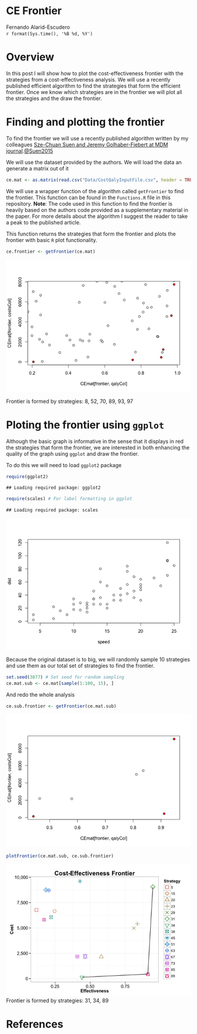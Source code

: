 # CE Frontier
Fernando Alarid-Escudero  
`r format(Sys.time(), '%B %d, %Y')`  



# Overview
In this post I will show how to plot the cost-effectiveness frontier with the strategies from a cost-effectiveness analysis. We will use a recently published efficient algorithm to find the strategies that form the efficient frontier. Once we know which strategies are in the frontier we will plot all the strategies and the draw the frontier.

# Finding and plotting the frontier
To find the frontier we will use a recently published algorithm written by my colleagues [Sze-Chuan Suen and Jeremy Golhaber-Fiebert at MDM journal][@Suen2015].[@Suen2015] 

We will use the dataset provided by the authors. We will load the data an generate a matrix out of it

```r
ce.mat <- as.matrix(read.csv("Data/CostQalyInputFile.csv", header = TRUE))
```

We will use a wrapper function of the algorithm called `getFrontier` to find the frontier. This function can be found in the `Functions.R` file in this repository. **Note**: The code used in this function to find the frontier is heavily based on the authors code provided as a supplementary material in the paper. For more details about the algorithm I suggest the reader to take a peak to the published article.

This function returns the strategies that form the frontier and plots the frontier with basic `R` plot functionality.


```r
ce.frontier <- getFrontier(ce.mat)
```

![](CE-Frontier_files/figure-html/Get-frontier-1.png) 

Frontier is formed by strategies: 8, 52, 70, 89, 93, 97


# Ploting the frontier using `ggplot`
Although the basic graph is informative in the sense that it displays in red the strategies that form the frontier, we are interested in both enhancing the quality of the graph using `ggplot` and draw the frontier.

To do this we will need to load `ggplot2` package

```r
require(ggplot2)
```

```
## Loading required package: ggplot2
```

```r
require(scales) # For label formatting in ggplot
```

```
## Loading required package: scales
```


![](CE-Frontier_files/figure-html/ce-frontier-1.png) 

Because the original dataset is to big, we will randomly sample 10 strategies and use them as our total set of strategies to find the frontier.

```r
set.seed(3877) # Set seed for random sampling
ce.mat.sub <- ce.mat[sample(1:100, 15), ]
```

And redo the whole analysis


```r
ce.sub.frontier <- getFrontier(ce.mat.sub)
```

![](CE-Frontier_files/figure-html/Get-frontier-reduced-1.png) 

```r
plotFrontier(ce.mat.sub, ce.sub.frontier)
```

![](CE-Frontier_files/figure-html/Get-frontier-reduced-2.png) 
Frontier is formed by strategies: 31, 34, 89

[@Suen2015]: http://mdm.sagepub.com/cgi/doi/10.1177/0272989X15583496
# References
